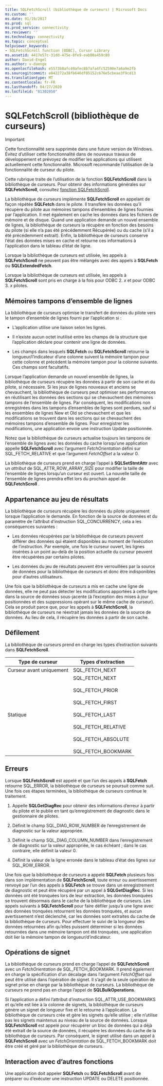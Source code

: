 ```yaml
---
title: SQLFetchScroll (bibliothèque de curseurs) | Microsoft Docs
ms.custom: ''
ms.date: 01/19/2017
ms.prod: sql
ms.prod_service: connectivity
ms.reviewer: ''
ms.technology: connectivity
ms.topic: conceptual
helpviewer_keywords:
- SQLFetchScroll function [ODBC], Cursor Library
ms.assetid: 4417e57c-31dd-475e-8fe9-eab00a459c80
author: David-Engel
ms.author: v-daenge
ms.openlocfilehash: e5573b8afc49afec8b7afa4fc52590e7a6a9e2fb
ms.sourcegitcommit: e042272a38fb646df05152c676e5cbeae3f9cd13
ms.translationtype: MT
ms.contentlocale: fr-FR
ms.lasthandoff: 04/27/2020
ms.locfileid: "81302050"
---
```

# <a name="sqlfetchscroll-cursor-library"></a>SQLFetchScroll (bibliothèque de curseurs)
> [!IMPORTANT]  
>  Cette fonctionnalité sera supprimée dans une future version de Windows. Évitez d’utiliser cette fonctionnalité dans de nouveaux travaux de développement et prévoyez de modifier les applications qui utilisent actuellement cette fonctionnalité. Microsoft recommande l’utilisation de la fonctionnalité de curseur du pilote.  
  
 Cette rubrique traite de l’utilisation de la fonction **SQLFetchScroll** dans la bibliothèque de curseurs. Pour obtenir des informations générales sur **SQLFetchScroll**, consultez [fonction SQLFetchScroll](../../../odbc/reference/syntax/sqlfetchscroll-function.md).  
  
 La bibliothèque de curseurs implémente **SQLFetchScroll** en appelant de façon répétée **SQLFetch** dans le pilote. Il transfère les données qu’il récupère du pilote aux mémoires tampons d’ensembles de lignes fournies par l’application. Il met également en cache les données dans les fichiers de mémoire et de disque. Quand une application demande un nouvel ensemble de lignes, la bibliothèque de curseurs la récupère en fonction des besoins du pilote (si elle n’a pas été précédemment Récupérée) ou du cache (s’il a été précédemment extrait). Enfin, la bibliothèque de curseurs conserve l’état des données mises en cache et retourne ces informations à l’application dans le tableau d’état de ligne.  
  
 Lorsque la bibliothèque de curseurs est utilisée, les appels à **SQLFetchScroll** ne peuvent pas être mélangés avec des appels à **SQLFetch** ou **SQLExtendedFetch**.  
  
 Lorsque la bibliothèque de curseurs est utilisée, les appels à **SQLFetchScroll** sont pris en charge à la fois pour ODBC 2. *x* et pour ODBC 3. *x* pilotes.  
  
## <a name="rowset-buffers"></a>Mémoires tampons d’ensemble de lignes  
 La bibliothèque de curseurs optimise le transfert de données du pilote vers le tampon d’ensemble de lignes fourni par l’application si :  
  
-   L’application utilise une liaison selon les lignes.  
  
-   Il n’existe aucun octet inutilisé entre les champs de la structure que l’application déclare pour contenir une ligne de données.  
  
-   Les champs dans lesquels **SQLFetch** ou **SQLFetchScroll** retourne la longueur/l’indicateur d’une colonne suivent la mémoire tampon pour cette colonne et précèdent la mémoire tampon pour la colonne suivante. Ces champs sont facultatifs.  
  
 Lorsque l’application demande un nouvel ensemble de lignes, la bibliothèque de curseurs récupère les données à partir de son cache et du pilote, si nécessaire. Si les jeux de lignes nouveaux et anciens se chevauchent, la bibliothèque de curseurs peut optimiser ses performances en réutilisant les données des sections qui se chevauchent des mémoires tampons de l’ensemble de lignes. Par conséquent, les modifications non enregistrées dans les tampons d’ensembles de lignes sont perdues, sauf si les ensembles de lignes New et Old se chevauchent et que les modifications se trouvent dans les sections qui se chevauchent des mémoires tampons d’ensemble de lignes. Pour enregistrer les modifications, une application envoie une instruction Update positionnée.  
  
 Notez que la bibliothèque de curseurs actualise toujours les tampons de l’ensemble de lignes avec les données du cache lorsqu’une application appelle **SQLFetchScroll** avec l’argument *FetchOrientation* défini sur SQL_FETCH_RELATIVE et que l’argument *FetchOffset* a la valeur 0.  
  
 La bibliothèque de curseurs prend en charge l’appel à **SQLSetStmtAttr** avec un *attribut* de SQL_ATTR_ROW_ARRAY_SIZE pour modifier la taille de l’ensemble de lignes lorsqu’un curseur est ouvert. La nouvelle taille de l’ensemble de lignes prendra effet lors du prochain appel de **SQLFetchScroll** .  
  
## <a name="result-set-membership"></a>Appartenance au jeu de résultats  
 La bibliothèque de curseurs récupère les données du pilote uniquement lorsque l’application le demande. En fonction de la source de données et du paramètre de l’attribut d’instruction SQL_CONCURRENCY, cela a les conséquences suivantes :  
  
-   Les données récupérées par la bibliothèque de curseurs peuvent différer des données qui étaient disponibles au moment de l’exécution de l’instruction. Par exemple, une fois le curseur ouvert, les lignes insérées à un point au-delà de la position actuelle du curseur peuvent être récupérées par certains pilotes.  
  
-   Les données du jeu de résultats peuvent être verrouillées par la source de données pour la bibliothèque de curseurs et donc être indisponibles pour d’autres utilisateurs.  
  
 Une fois que la bibliothèque de curseurs a mis en cache une ligne de données, elle ne peut pas détecter les modifications apportées à cette ligne dans la source de données sous-jacente (à l’exception des mises à jour positionnées et des suppressions opérant sur le même cache de curseur). Cela se produit parce que, pour les appels à **SQLFetchScroll**, la bibliothèque de curseurs ne réextrait jamais les données de la source de données. Au lieu de cela, il récupère les données à partir de son cache.  
  
## <a name="scrolling"></a>Défilement  
 La bibliothèque de curseurs prend en charge les types d’extraction suivants dans **SQLFetchScroll**.  
  
|Type de curseur|Types d’extraction|  
|-----------------|-----------------|  
|Curseur avant uniquement|SQL_FETCH_NEXT|  
|Statique|SQL_FETCH_NEXT<br /><br /> SQL_FETCH_PRIOR<br /><br /> SQL_FETCH_FIRST<br /><br /> SQL_FETCH_LAST<br /><br /> SQL_FETCH_RELATIVE<br /><br /> SQL_FETCH_ABSOLUTE<br /><br /> SQL_FETCH_BOOKMARK|  
  
## <a name="errors"></a>Erreurs  
 Lorsque **SQLFetchScroll** est appelé et que l’un des appels à **SQLFetch** retourne SQL_ERROR, la bibliothèque de curseurs se poursuit comme suit. Une fois ces étapes terminées, la bibliothèque de curseurs continue le traitement.  
  
1.  Appelle **SQLGetDiagRec** pour obtenir des informations d’erreur à partir du pilote et le publie en tant qu’enregistrement de diagnostic dans le gestionnaire de pilotes.  
  
2.  Définit le champ SQL_DIAG_ROW_NUMBER de l’enregistrement de diagnostic sur la valeur appropriée.  
  
3.  Définit le champ SQL_DIAG_COLUMN_NUMBER dans l’enregistrement de diagnostic sur la valeur appropriée, le cas échéant ; dans le cas contraire, elle définit la valeur 0.  
  
4.  Définit la valeur de la ligne erronée dans le tableau d’état des lignes sur SQL_ROW_ERROR.  
  
 Une fois que la bibliothèque de curseurs a appelé **SQLFetch** plusieurs fois dans son implémentation de **SQLFetchScroll**, toute erreur ou avertissement renvoyé par l’un des appels à **SQLFetch** se trouve dans un enregistrement de diagnostic et peut être récupéré par un appel à **SQLGetDiagRec**. Si les données ont été tronquées lors de leur extraction, les données tronquées se trouvent désormais dans le cache de la bibliothèque de curseurs. Les appels suivants à **SQLFetchScroll** pour faire défiler jusqu’à une ligne avec des données tronquées retournent les données tronquées, et aucun avertissement n’est déclenché, car les données sont extraites du cache de la bibliothèque de curseurs. Pour effectuer le suivi de la longueur des données retournées afin qu’elles puissent déterminer si les données retournées dans une mémoire tampon ont été tronquées, une application doit lier la mémoire tampon de longueur/d’indicateur.  
  
## <a name="bookmark-operations"></a>Opérations de signet  
 La bibliothèque de curseurs prend en charge l’appel de **SQLFetchScroll** avec un *FetchOrientation* de SQL_FETCH_BOOKMARK. Il prend également en charge la spécification d’un décalage dans l’argument *FetchOffset* qui peut être utilisé dans l’opération de signet. Il s’agit de la seule opération de signet prise en charge par la bibliothèque de curseurs. La bibliothèque de curseurs ne prend pas en charge l’appel de **SQLBulkOperations**.  
  
 Si l’application a défini l’attribut d’instruction SQL_ATTR_USE_BOOKMARKS et qu’elle est liée à la colonne de signets, la bibliothèque de curseurs génère un signet de longueur fixe et le retourne à l’application. La bibliothèque de curseurs crée et gère les signets qu’elle utilise ; elle n’utilise pas les signets maintenus au niveau de la source de données. Lorsque **SQLFetchScroll** est appelé pour récupérer un bloc de données qui a déjà été extrait de la source de données, il récupère les données du cache de la bibliothèque de curseurs. Par conséquent, le signet utilisé dans un appel à **SQLFetchScroll** avec un *FetchOrientation* de SQL_FETCH_BOOKMARK doit être créé et géré par la bibliothèque de curseurs.  
  
## <a name="interaction-with-other-functions"></a>Interaction avec d’autres fonctions  
 Une application doit appeler **SQLFetch** ou **SQLFetchScroll** avant de préparer ou d’exécuter une instruction UPDATE ou DELETE positionnée.
